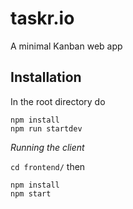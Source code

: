 # taskr.io
A minimal Kanban web app

## Installation
In the root directory do 
```
npm install 
npm run startdev
```
*Running the client*

`cd frontend/`  then
```
npm install 
npm start
```

